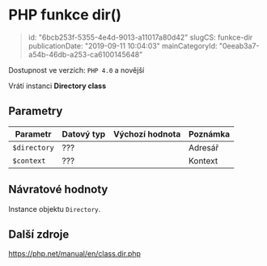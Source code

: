 PHP funkce dir()
================

> id: "6bcb253f-5355-4e4d-9013-a11017a80d42"
> slugCS: funkce-dir
> publicationDate: "2019-09-11 10:04:03"
> mainCategoryId: "0eeab3a7-a54b-46db-a253-ca6100145648"

Dostupnost ve verzích: `PHP 4.0` a novější

Vrátí instanci **Directory class**


Parametry
--------------

| Parametr | Datový typ | Výchozí hodnota | Poznámka |
|-----|-----|-----|-----|
| `$directory` | ??? |  | Adresář |
| `$context` | ??? |  | Kontext |


Návratové hodnoty
----------------

Instance objektu `Directory`.

Další zdroje
------------

https://php.net/manual/en/class.dir.php
